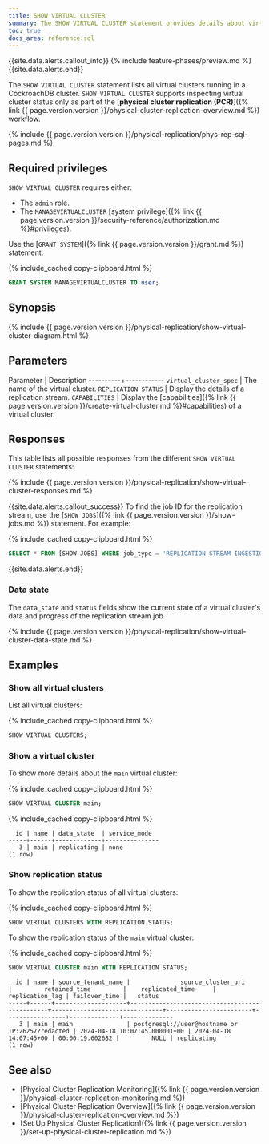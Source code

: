 ```yaml
---
title: SHOW VIRTUAL CLUSTER
summary: The SHOW VIRTUAL CLUSTER statement provides details about virtual clusters and physical replication streams.
toc: true
docs_area: reference.sql
---
```


{{site.data.alerts.callout_info}}
{% include feature-phases/preview.md %}
{{site.data.alerts.end}}

The `SHOW VIRTUAL CLUSTER` statement lists all virtual clusters running in a CockroachDB cluster. `SHOW VIRTUAL CLUSTER` supports inspecting virtual cluster status only as part of the [**physical cluster replication (PCR)**]({% link {{ page.version.version }}/physical-cluster-replication-overview.md %}) workflow.

{% include {{ page.version.version }}/physical-replication/phys-rep-sql-pages.md %}

## Required privileges

`SHOW VIRTUAL CLUSTER` requires either:

- The `admin` role.
- The `MANAGEVIRTUALCLUSTER` [system privilege]({% link {{ page.version.version }}/security-reference/authorization.md %}#privileges).

Use the [`GRANT SYSTEM`]({% link {{ page.version.version }}/grant.md %}) statement:

{% include_cached copy-clipboard.html %}
~~~ sql
GRANT SYSTEM MANAGEVIRTUALCLUSTER TO user;
~~~

## Synopsis

<div>
{% include {{ page.version.version }}/physical-replication/show-virtual-cluster-diagram.html %}
</div>

## Parameters

Parameter | Description
----------+------------
`virtual_cluster_spec` | The name of the virtual cluster.
`REPLICATION STATUS` | Display the details of a replication stream.
`CAPABILITIES` | Display the [capabilities]({% link {{ page.version.version }}/create-virtual-cluster.md %}#capabilities) of a virtual cluster.

## Responses

This table lists all possible responses from the different `SHOW VIRTUAL CLUSTER` statements:

{% include {{ page.version.version }}/physical-replication/show-virtual-cluster-responses.md %}

{{site.data.alerts.callout_success}}
To find the job ID for the replication stream, use the [`SHOW JOBS`]({% link {{ page.version.version }}/show-jobs.md %}) statement. For example:

{% include_cached copy-clipboard.html %}
~~~ sql
SELECT * FROM [SHOW JOBS] WHERE job_type = 'REPLICATION STREAM INGESTION';
~~~
{{site.data.alerts.end}}

### Data state

The `data_state` and `status` fields show the current state of a virtual cluster's data and progress of the replication stream job.

{% include {{ page.version.version }}/physical-replication/show-virtual-cluster-data-state.md %}

## Examples

### Show all virtual clusters

List all virtual clusters:

{% include_cached copy-clipboard.html %}
~~~ sql
SHOW VIRTUAL CLUSTERS;
~~~

### Show a virtual cluster

To show more details about the `main` virtual cluster:

{% include_cached copy-clipboard.html %}
~~~ sql
SHOW VIRTUAL CLUSTER main;
~~~

{% include_cached copy-clipboard.html %}
~~~
  id | name | data_state  | service_mode
-----+------+-------------+---------------
   3 | main | replicating | none
(1 row)
~~~

### Show replication status

To show the replication status of all virtual clusters:

{% include_cached copy-clipboard.html %}
~~~ sql
SHOW VIRTUAL CLUSTERS WITH REPLICATION STATUS;
~~~

To show the replication status of the `main` virtual cluster:

{% include_cached copy-clipboard.html %}
~~~ sql
SHOW VIRTUAL CLUSTER main WITH REPLICATION STATUS;
~~~
~~~
  id | name | source_tenant_name |              source_cluster_uri               |         retained_time         |    replicated_time     | replication_lag | failover_time |   status
-----+------+--------------------+-----------------------------------------------+-------------------------------+------------------------+-----------------+--------------+--------------
   3 | main | main               | postgresql://user@hostname or IP:26257?redacted | 2024-04-18 10:07:45.000001+00 | 2024-04-18 14:07:45+00 | 00:00:19.602682 |         NULL | replicating
(1 row)
~~~

## See also

- [Physical Cluster Replication Monitoring]({% link {{ page.version.version }}/physical-cluster-replication-monitoring.md %})
- [Physical Cluster Replication Overview]({% link {{ page.version.version }}/physical-cluster-replication-overview.md %})
- [Set Up Physical Cluster Replication]({% link {{ page.version.version }}/set-up-physical-cluster-replication.md %})

